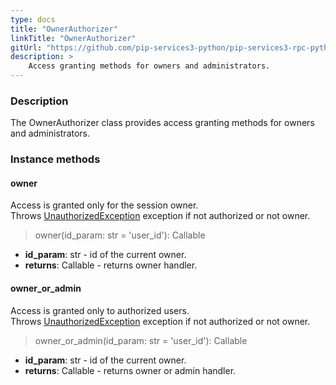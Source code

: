 ```yaml
---
type: docs
title: "OwnerAuthorizer"
linkTitle: "OwnerAuthorizer"
gitUrl: "https://github.com/pip-services3-python/pip-services3-rpc-python"
description: >
    Access granting methods for owners and administrators.
---
```


### Description

The OwnerAuthorizer class provides access granting methods for owners and administrators.

### Instance methods

#### owner
Access is granted only for the session owner.  
Throws [UnauthorizedException](../../../commons/errors/unauthorized_exception) exception if not authorized or not owner.

> owner(id_param: str = 'user_id'): Callable

- **id_param**: str - id of the current owner.
- **returns**: Callable - returns owner handler.

#### owner_or_admin
Access is granted only to authorized users.   
Throws [UnauthorizedException](../../../commons/errors/unauthorized_exception) exception if not authorized or not owner.

> owner_or_admin(id_param: str = 'user_id'): Callable

- **id_param**: str - id of the current owner.
- **returns**: Callable - returns owner or admin handler.